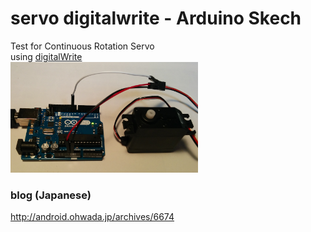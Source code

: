 # servo digitalwrite - Arduino Skech 

Test for Continuous Rotation Servo <br/>
using [digitalWrite](https://www.arduino.cc/en/Reference/DigitalWrite) <br/>
<img src="https://github.com/FabLabKannai/SumobotJr/blob/master/docs/images/arduino_servo.png" width="300" /> <br/>

### blog (Japanese)
http://android.ohwada.jp/archives/6674
